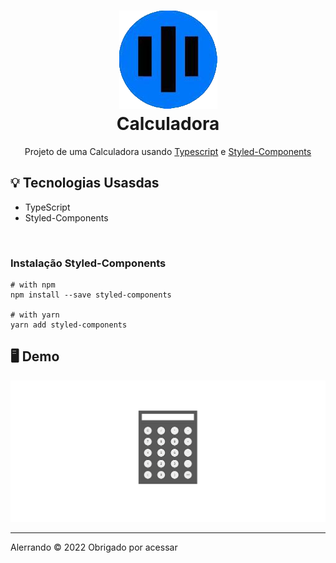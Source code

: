 <h1 align="center">
    <img src="./github/icon.png" alt="icone do site">
    </br>
    Calculadora
</h1>

<p align="center">Projeto de uma Calculadora usando <a href="https://www.typescriptlang.org/">Typescript</a> e <a href="https://styled-components.com/docs/basics#installation">Styled-Components</a></p>

## 💡 Tecnologias Usasdas
<ul>
<li>TypeScript
<li>Styled-Components
</ul>
</br>
<h3>Instalação Styled-Components</h3>

```
# with npm
npm install --save styled-components

# with yarn
yarn add styled-components
```

## 🖥️ Demo
<div align="center">
    <img src="./github/CalculadoraPc.gif" alt="gif do projeto calculadora">
</div>

<hr />
<p>Alerrando © 2022 Obrigado por acessar</p>